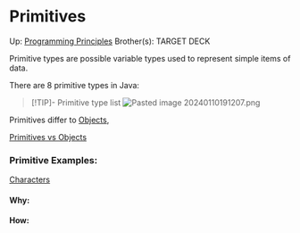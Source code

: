 # Primitives

Up: [Programming Principles](programming_principles)
Brother(s):
TARGET DECK

Primitive types are possible variable types used to represent simple items of data.

There are 8 primitive types in Java:

> [!TIP]- Primitive type list
> ![Pasted image 20240110191207.png](pasted_image_20240110191207.png)
> 

Primitives differ to [Objects](objects),

[Primitives vs Objects](primitives_vs_objects)

### Primitive Examples:

[Characters](characters)






























#### Why:
#### How:









